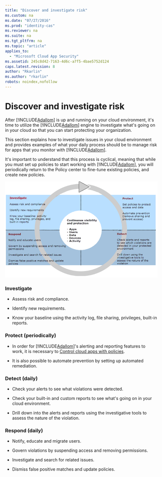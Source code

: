 ```yaml
---
title: "Discover and investigate risk"
ms.custom: na
ms.date: "07/27/2016"
ms.prod: "identity-cas"
ms.reviewer: na
ms.suite: na
ms.tgt_pltfrm: na
ms.topic: "article"
applies_to: 
  - "Microsoft Cloud App Security"
ms.assetid: 245c8d42-7163-4d6c-a7f5-4bae5752d124
caps.latest.revision: 8
author: "Rkarlin"
ms.author: "rkarlin"
robots: noindex,nofollow
---
```

# Discover and investigate risk
  After [!INCLUDE[Adallom](./includes/adallom_md.md)] is up and running on your cloud environment, it's time to utilize the [!INCLUDE[Adallom](./includes/adallom_md.md)] engine to investigate what's going on in your cloud so that you can start protecting your organization.  
  
 This section explains how to  investigate issues in your cloud environment and provides examples of what your daily process should be to manage risk for apps  that you monitor with [!INCLUDE[Adallom](./includes/adallom_md.md)].  
  
 It's important to understand that this process is cyclical, meaning that while you must set up policies to start working with [!INCLUDE[Adallom](./includes/adallom_md.md)], you will periodically return to the Policy center to fine-tune existing policies, and create new policies.  
  
 ![work process](./media/work-process.png "work process")  
  
### Investigate  
  
-   Assess risk and compliance.  
  
-   Identify new requirements.  
  
-   Know your baseline using the activity log, file sharing, privileges, built-in reports.  
  
### Protect (periodically)  
  
-   In order for [!INCLUDE[Adallom](./includes/adallom_md.md)]'s alerting and reporting features to work, it is necessary to [Control cloud apps with policies](../migration/control-cloud-apps-with-policies.md).  
  
-   It is also possible to automate prevention by setting up automated remediation.  
  
### Detect (daily)  
  
-   Check your alerts to see what violations were detected.  
  
-   Check your built-in and custom reports to see what's going on in your cloud environment.  
  
-   Drill down into the alerts and reports using the investigative tools to assess the nature of the violation.  
  
### Respond (daily)  
  
-   Notify, educate and migrate users.  
  
-   Govern violations by suspending access and removing permissions.  
  
-   Investigate and search for related issues.  
  
-   Dismiss false positive matches and update policies.  
  
  
